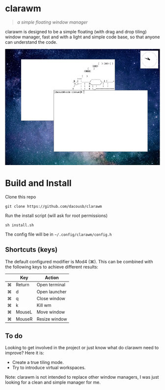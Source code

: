 # clarawm
> *a simple floating window manager*

clarawm is designed to be a simple floating (with drag and drop tiling) window manager, fast and with a light and simple code base, so that anyone can understand the code.

![screenshot](image.png)

# Build and Install
Clone this repo
```
git clone https://github.com/dacousb/clarawm
```
Run the install script (will ask for root permissions)
```
sh install.sh
``` 
The config file will be in `~/.config/clarawm/config.h`

## Shortcuts (keys)

The default configured modifier is Mod4 (⌘). This can be combined with the following keys to achieve different results:

|   | Key    | Action        |
|---|--------|---------------|
| ⌘ | Return | Open terminal |
| ⌘ | d      | Open launcher |
| ⌘ | q      | Close window  |
| ⌘ | k      | Kill wm       |
| ⌘ | MouseL | Move window   |
| ⌘ | MouseR | Resize window |

## To do
Looking to get involved in the project or just know what do clarawm need to improve? Here it is:
- Create a true tiling mode.
- Try to introduce virtual workspaces.

Note: clarawm is not intended to replace other window managers, I was just looking for a clean and simple manager for me.
